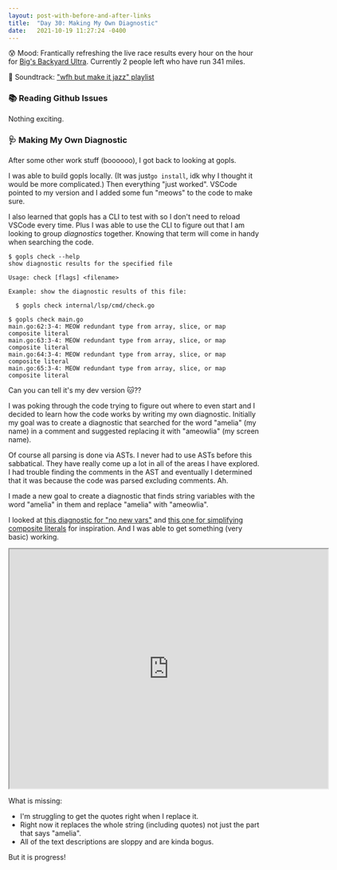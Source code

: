```yaml
---
layout: post-with-before-and-after-links
title:  "Day 30: Making My Own Diagnostic"
date:   2021-10-19 11:27:24 -0400
---
```


😰 Mood: Frantically refreshing the live race results every hour on the hour for
[Big's Backyard Ultra](https://my.raceresult.com/183854/#0_B3DC1F). Currently 2
people left who have run 341 miles.

🎵 Soundtrack: ["wfh but make it jazz" playlist](https://open.spotify.com/playlist/2R4QYqWnKMQ0qpgGPxrFtM)

### 📚 Reading Github Issues
Nothing exciting.


### 🩺 Making My Own Diagnostic

After some other work stuff (boooooo), I got back to looking at gopls.

I was able to build gopls locally. (It was just`go install`, idk why I thought it would be
more complicated.) Then everything "just worked". VSCode pointed to my version
and I added some fun "meows" to the code to make sure.

I also learned that gopls has a CLI to test with so I don't need to reload
VSCode every time. Plus I was able to use the CLI to figure out that I am
looking to group _diagnostics_ together. Knowing that term will come in handy
when searching the code.

```
$ gopls check --help
show diagnostic results for the specified file

Usage: check [flags] <filename>

Example: show the diagnostic results of this file:

  $ gopls check internal/lsp/cmd/check.go
```

```
$ gopls check main.go
main.go:62:3-4: MEOW redundant type from array, slice, or map composite literal
main.go:63:3-4: MEOW redundant type from array, slice, or map composite literal
main.go:64:3-4: MEOW redundant type from array, slice, or map composite literal
main.go:65:3-4: MEOW redundant type from array, slice, or map composite literal
```
Can you can tell it's my dev version 🐱??

I was poking through the code trying to figure out where to even start and I
decided to learn how the code works by writing my own diagnostic. Initially my
goal was to create a diagnostic that searched for the word "amelia" (my name) in a
comment and suggested replacing it with "ameowlia" (my screen name).

Of course all parsing is done via ASTs. I never had to use ASTs before this
sabbatical. They have really come up a lot in all of the areas I have explored.
I had trouble finding the comments in the AST and eventually I determined that
it was because the code was parsed excluding comments. Ah.

I made a new goal to create a diagnostic that finds string variables with the word
"amelia" in them and replace "amelia" with "ameowlia".

I looked at [this diagnostic for "no new
vars"](https://github.com/golang/tools/blob/master/internal/lsp/analysis/nonewvars/nonewvars.go)
and [this one for simplifying composite
literals](https://github.com/golang/tools/blob/master/internal/lsp/analysis/simplifycompositelit/simplifycompositelit.go)
for inspiration. And I was able to get something (very basic) working.

<iframe
src="https://drive.google.com/file/d/1uiPYdMB1kASYvT0rG98kI4rGq4OTNRSS/preview"
width="640" height="480" allow="autoplay"></iframe>

What is missing:
* I'm struggling to get the quotes right when I replace it.
* Right now it replaces the whole string (including quotes) not just the part
  that says "amelia".
* All of the text descriptions are sloppy and are kinda bogus.

But it is progress!
